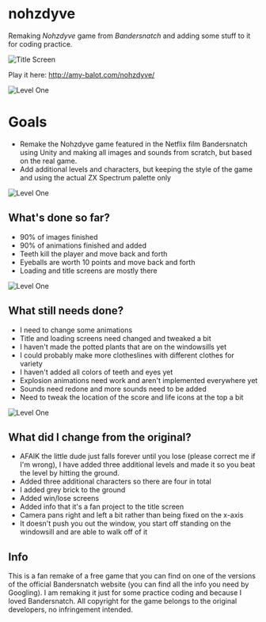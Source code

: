 # nohzdyve
Remaking *Nohzdyve* game from *Bandersnatch* and adding some stuff to it for coding practice.

![Title Screen](http://amy-balot.com/nohzdyve/nd0.gif)

Play it here:
http://amy-balot.com/nohzdyve/

![Level One](http://amy-balot.com/nohzdyve/nd1.gif)

# Goals
* Remake the Nohzdyve game featured in the Netflix film Bandersnatch using Unity and making all images and sounds from scratch, but based on the real game. 
* Add additional levels and characters, but keeping the style of the game and using the actual ZX Spectrum palette only

![Level One](http://amy-balot.com/nohzdyve/nd2.gif)

## What's done so far?
* 90% of images finished
* 90% of animations finished and added
* Teeth kill the player and move back and forth
* Eyeballs are worth 10 points and move back and forth
* Loading and title screens are mostly there

![Level One](http://amy-balot.com/nohzdyve/nd3.gif)

## What still needs done?
* I need to change some animations
* Title and loading screens need changed and tweaked a bit
* I haven't made the potted plants that are on the windowsills yet
* I could probably make more clotheslines with different clothes for variety
* I haven't added all colors of teeth and eyes yet
* Explosion animations need work and aren't implemented everywhere yet
* Sounds need redone and more sounds need to be added
* Need to tweak the location of the score and life icons at the top a bit

![Level One](http://amy-balot.com/nohzdyve/nd4.gif)

## What did I change from the original?
* AFAIK the little dude just falls forever until you lose (please correct me if I'm wrong), I have added three additional levels and made it so you beat the level by hitting the ground. 
* Added three additional characters so there are four in total
* I added grey brick to the ground
* Added win/lose screens
* Added info that it's a fan project to the title screen
* Camera pans right and left a bit rather than being fixed on the x-axis
* It doesn't push you out the window, you start off standing on the windowsill and are able to walk off of it

## Info
This is a fan remake of a free game that you can find on one of the versions of the official Bandersnatch website (you can find all the info you need by Googling). I am remaking it just for some practice coding and because I loved Bandersnatch. All copyright for the game belongs to the original developers, no infringement intended. 
